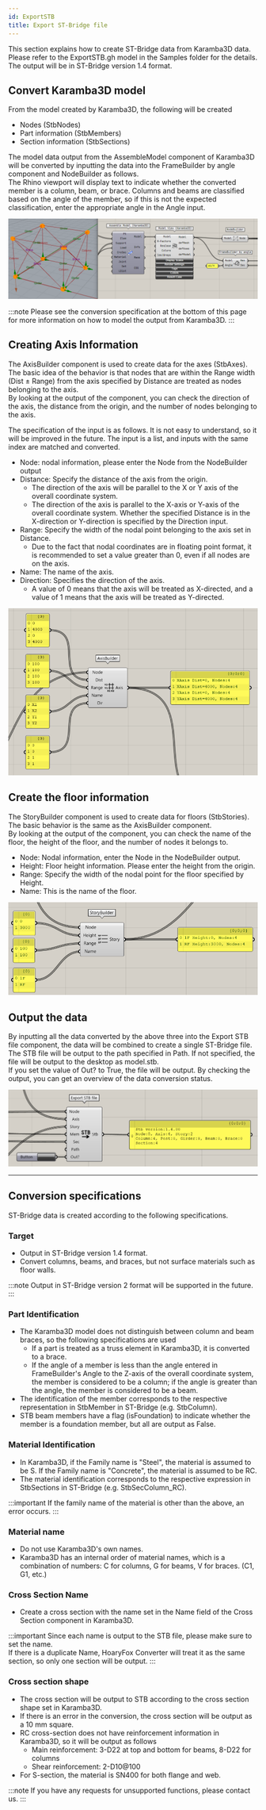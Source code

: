 ```yaml
---
id: ExportSTB
title: Export ST-Bridge file
---
```


This section explains how to create ST-Bridge data from Karamba3D data. Please refer to the ExportSTB.gh model in the Samples folder for the details.  
The output will be in ST-Bridge version 1.4 format.

## Convert Karamba3D model

From the model created by Karamba3D, the following will be created

- Nodes (StbNodes)
- Part information (StbMembers)
- Section information (StbSections)

The model data output from the AssembleModel component of Karamba3D will be converted by inputting the data into the FrameBuilder by angle component and NodeBuilder as follows.  
The Rhino viewport will display text to indicate whether the converted member is a column, beam, or brace. Columns and beams are classified based on the angle of the member, so if this is not the expected classification, enter the appropriate angle in the Angle input.

![](../../images/ExportStb/FrameBuilder.png)

:::note
Please see the conversion specification at the bottom of this page for more information on how to model the output from Karamba3D.
:::

## Creating Axis Information

The AxisBuilder component is used to create data for the axes (StbAxes).  
The basic idea of the behavior is that nodes that are within the Range width (Dist ± Range) from the axis specified by Distance are treated as nodes belonging to the axis.  
By looking at the output of the component, you can check the direction of the axis, the distance from the origin, and the number of nodes belonging to the axis.

The specification of the input is as follows. It is not easy to understand, so it will be improved in the future. The input is a list, and inputs with the same index are matched and converted.

- Node: nodal information, please enter the Node from the NodeBuilder output
- Distance: Specify the distance of the axis from the origin.
  - The direction of the axis will be parallel to the X or Y axis of the overall coordinate system.
  - The direction of the axis is parallel to the X-axis or Y-axis of the overall coordinate system. Whether the specified Distance is in the X-direction or Y-direction is specified by the Direction input.
- Range: Specify the width of the nodal point belonging to the axis set in Distance.
  - Due to the fact that nodal coordinates are in floating point format, it is recommended to set a value greater than 0, even if all nodes are on the axis.
- Name: The name of the axis.
- Direction: Specifies the direction of the axis.
  - A value of 0 means that the axis will be treated as X-directed, and a value of 1 means that the axis will be treated as Y-directed.

![](../../images/ExportStb/AxisBuilder.png)

## Create the floor information

The StoryBuilder component is used to create data for floors (StbStories).  
The basic behavior is the same as the AxisBuilder component.  
By looking at the output of the component, you can check the name of the floor, the height of the floor, and the number of nodes it belongs to.

- Node: Nodal information, enter the Node in the NodeBuilder output.
- Height: Floor height information. Please enter the height from the origin.
- Range: Specify the width of the nodal point for the floor specified by Height.
- Name: This is the name of the floor.

![](../../images/ExportStb/StoryBuilder.png)

## Output the data

By inputting all the data converted by the above three into the Export STB file component, the data will be combined to create a single ST-Bridge file.  
The STB file will be output to the path specified in Path. If not specified, the file will be output to the desktop as model.stb.  
If you set the value of Out? to True, the file will be output. By checking the output, you can get an overview of the data conversion status.

![](../../images/ExportStb/ExportStbfile.png)

---

## Conversion specifications

ST-Bridge data is created according to the following specifications.

### Target

- Output in ST-Bridge version 1.4 format.
- Convert columns, beams, and braces, but not surface materials such as floor walls.

:::note
Output in ST-Bridge version 2 format will be supported in the future.
:::

### Part Identification

- The Karamba3D model does not distinguish between column and beam braces, so the following specifications are used
  - If a part is treated as a truss element in Karamba3D, it is converted to a brace.
  - If the angle of a member is less than the angle entered in FrameBuilder's Angle to the Z-axis of the overall coordinate system, the member is considered to be a column; if the angle is greater than the angle, the member is considered to be a beam.
- The identification of the member corresponds to the respective representation in StbMember in ST-Bridge (e.g. StbColumn).
- STB beam members have a flag (isFoundation) to indicate whether the member is a foundation member, but all are output as False.

### Material Identification

- In Karamba3D, if the Family name is "Steel", the material is assumed to be S. If the Family name is "Concrete", the material is assumed to be RC.
- The material identification corresponds to the respective expression in StbSections in ST-Bridge (e.g. StbSecColumn_RC).

:::important
If the family name of the material is other than the above, an error occurs.
:::

### Material name

- Do not use Karamba3D's own names.
- Karamba3D has an internal order of material names, which is a combination of numbers: C for columns, G for beams, V for braces. (C1, G1, etc.)

### Cross Section Name

- Create a cross section with the name set in the Name field of the Cross Section component in Karamba3D.

:::important
Since each name is output to the STB file, please make sure to set the name.  
If there is a duplicate Name, HoaryFox Converter will treat it as the same section, so only one section will be output.
:::

### Cross section shape

- The cross section will be output to STB according to the cross section shape set in Karamba3D.
- If there is an error in the conversion, the cross section will be output as a 10 mm square.
- RC cross-section does not have reinforcement information in Karamba3D, so it will be output as follows
  - Main reinforcement: 3-D22 at top and bottom for beams, 8-D22 for columns
  - Shear reinforcement: 2-D10@100
- For S-section, the material is SN400 for both flange and web.

:::note
If you have any requests for unsupported functions, please contact us.
:::

